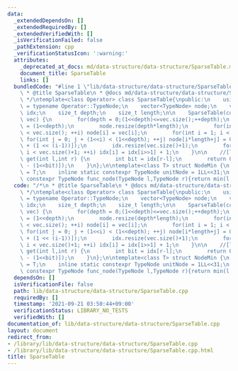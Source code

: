 ```yaml
---
data:
  _extendedDependsOn: []
  _extendedRequiredBy: []
  _extendedVerifiedWith: []
  _isVerificationFailed: false
  _pathExtension: cpp
  _verificationStatusIcon: ':warning:'
  attributes:
    _deprecated_at_docs: md/data-structure/data-structure/SparseTable.md
    document_title: SparseTable
    links: []
  bundledCode: "#line 1 \"lib/data-structure/data-structure/SparseTable.cpp\"\n/*\n\
    \ * @title SparseTable\n * @docs md/data-structure/data-structure/SparseTable.md\n\
    \ */\ntemplate<class Operator> class SparseTable{\npublic:\n    using TypeNode\
    \ = typename Operator::TypeNode;\n    vector<TypeNode> node;\n    vector<int>\
    \ idx;\n    size_t depth;\n    size_t length;\n\n    SparseTable(const vector<TypeNode>&\
    \ vec) {\n        for(depth = 0;(1<<depth)<=vec.size();++depth);\n        length\
    \ = (1<<depth);\n        node.resize(depth*length);\n        for(int i = 0; i\
    \ < vec.size(); ++i) node[i] = vec[i];\n        for(int i = 1; i < depth; ++i)\
    \ for(int j = 0; j + (1<<i) < (1<<depth); ++j) node[i*length+j] = Operator::func_node(node[(i-1)*length+j],node[(i-1)*length+j\
    \ + (1 << (i-1))]);\n        idx.resize(vec.size()+1);\n        for(int i = 2;\
    \ i < vec.size()+1; ++i) idx[i] = idx[i>>1] + 1;\n    }\n\n    //[l,r)\n    TypeNode\
    \ get(int l,int r) {\n        int bit = idx[r-l];\n        return Operator::func_node(node[bit*length+l],node[bit*length+r\
    \ - (1<<bit)]);\n    }\n};\n\ntemplate<class T> struct NodeMin {\n    using TypeNode\
    \ = T;\n    inline static constexpr TypeNode unitNode = 1LL<<31;\n    inline static\
    \ constexpr TypeNode func_node(TypeNode l,TypeNode r){return min(l,r);}\n};\n"
  code: "/*\n * @title SparseTable\n * @docs md/data-structure/data-structure/SparseTable.md\n\
    \ */\ntemplate<class Operator> class SparseTable{\npublic:\n    using TypeNode\
    \ = typename Operator::TypeNode;\n    vector<TypeNode> node;\n    vector<int>\
    \ idx;\n    size_t depth;\n    size_t length;\n\n    SparseTable(const vector<TypeNode>&\
    \ vec) {\n        for(depth = 0;(1<<depth)<=vec.size();++depth);\n        length\
    \ = (1<<depth);\n        node.resize(depth*length);\n        for(int i = 0; i\
    \ < vec.size(); ++i) node[i] = vec[i];\n        for(int i = 1; i < depth; ++i)\
    \ for(int j = 0; j + (1<<i) < (1<<depth); ++j) node[i*length+j] = Operator::func_node(node[(i-1)*length+j],node[(i-1)*length+j\
    \ + (1 << (i-1))]);\n        idx.resize(vec.size()+1);\n        for(int i = 2;\
    \ i < vec.size()+1; ++i) idx[i] = idx[i>>1] + 1;\n    }\n\n    //[l,r)\n    TypeNode\
    \ get(int l,int r) {\n        int bit = idx[r-l];\n        return Operator::func_node(node[bit*length+l],node[bit*length+r\
    \ - (1<<bit)]);\n    }\n};\n\ntemplate<class T> struct NodeMin {\n    using TypeNode\
    \ = T;\n    inline static constexpr TypeNode unitNode = 1LL<<31;\n    inline static\
    \ constexpr TypeNode func_node(TypeNode l,TypeNode r){return min(l,r);}\n};\n"
  dependsOn: []
  isVerificationFile: false
  path: lib/data-structure/data-structure/SparseTable.cpp
  requiredBy: []
  timestamp: '2021-09-21 03:50:44+09:00'
  verificationStatus: LIBRARY_NO_TESTS
  verifiedWith: []
documentation_of: lib/data-structure/data-structure/SparseTable.cpp
layout: document
redirect_from:
- /library/lib/data-structure/data-structure/SparseTable.cpp
- /library/lib/data-structure/data-structure/SparseTable.cpp.html
title: SparseTable
---
```

